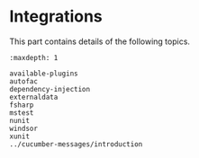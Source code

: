 # Integrations

This part contains details of the following topics.

```{toctree}
:maxdepth: 1

available-plugins
autofac
dependency-injection
externaldata
fsharp
mstest
nunit
windsor
xunit
../cucumber-messages/introduction
```
